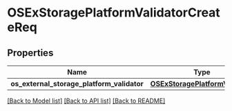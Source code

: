 # OSExStoragePlatformValidatorCreateReq

## Properties
Name | Type | Description | Notes
------------ | ------------- | ------------- | -------------
**os_external_storage_platform_validator** | [**OSExStoragePlatformValidator**](OSExStoragePlatformValidator.md) |  | [optional] 

[[Back to Model list]](../README.md#documentation-for-models) [[Back to API list]](../README.md#documentation-for-api-endpoints) [[Back to README]](../README.md)


